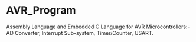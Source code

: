 # AVR_Program
Assembly Language and Embedded C Language for AVR Microcontrollers:- AD Converter, Interrupt Sub-system, Timer/Counter, USART.
